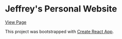  # Jeffrey's Personal Website

[View Page](https://jlrzhen.github.io)

This project was bootstrapped with [Create React App](https://github.com/facebook/create-react-app).


